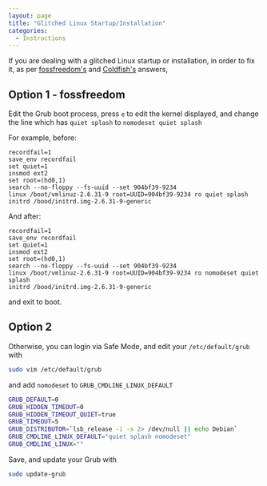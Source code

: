 ```yaml
---
layout: page
title: "Glitched Linux Startup/Installation"
categories:
  - Instructions
---
```


If you are dealing with a glitched Linux startup or installation, in order to fix it, as per [fossfreedom's](https://askubuntu.com/a/38834/754346) and [Coldfish's](https://askubuntu.com/a/38782/754346) answers, 

## Option 1 - fossfreedom

Edit the Grub boot process, press `e` to edit the kernel displayed, and change the line which has `quiet splash` to `nomodeset quiet splash`

For example, before:
```
recordfail=1
save_env recordfail
set quiet=1
insmod ext2
set root=(hd0,1)
search --no-floppy --fs-uuid --set 904bf39-9234
linux /boot/vmlinuz-2.6.31-9 root=UUID=904bf39-9234 ro quiet splash
initrd /bood/initrd.img-2.6.31-9-generic
```

And after:
```
recordfail=1
save_env recordfail
set quiet=1
insmod ext2
set root=(hd0,1)
search --no-floppy --fs-uuid --set 904bf39-9234
linux /boot/vmlinuz-2.6.31-9 root=UUID=904bf39-9234 ro nomodeset quiet splash
initrd /bood/initrd.img-2.6.31-9-generic
```

and exit to boot.

## Option 2
Otherwise, you can login via Safe Mode, and edit your `/etc/default/grub` with 

```bash
sudo vim /etc/default/grub
```

and add `nomodeset` to `GRUB_CMDLINE_LINUX_DEFAULT`

```bash
GRUB_DEFAULT=0
GRUB_HIDDEN_TIMEOUT=0
GRUB_HIDDEN_TIMEOUT_QUIET=true
GRUB_TIMEOUT=5
GRUB_DISTRIBUTOR=`lsb_release -i -s 2> /dev/null || echo Debian`
GRUB_CMDLINE_LINUX_DEFAULT="quiet splash nomodeset"
GRUB_CMDLINE_LINUX=""
```

Save, and update your Grub with 
```bash
sudo update-grub
```